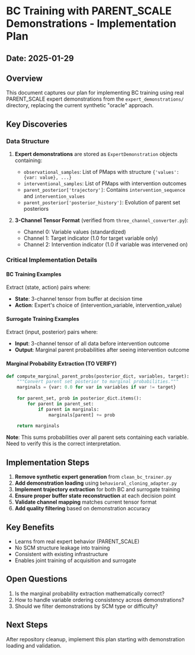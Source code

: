 # BC Training with PARENT_SCALE Demonstrations - Implementation Plan

## Date: 2025-01-29

## Overview
This document captures our plan for implementing BC training using real PARENT_SCALE expert demonstrations from the `expert_demonstrations/` directory, replacing the current synthetic "oracle" approach.

## Key Discoveries

### Data Structure
1. **Expert demonstrations** are stored as `ExpertDemonstration` objects containing:
   - `observational_samples`: List of PMaps with structure `{'values': {var: value}, ...}`
   - `interventional_samples`: List of PMaps with intervention outcomes
   - `parent_posterior['trajectory']`: Contains `intervention_sequence` and `intervention_values`
   - `parent_posterior['posterior_history']`: Evolution of parent set posteriors

2. **3-Channel Tensor Format** (verified from `three_channel_converter.py`):
   - Channel 0: Variable values (standardized)
   - Channel 1: Target indicator (1.0 for target variable only)
   - Channel 2: Intervention indicator (1.0 if variable was intervened on)

### Critical Implementation Details

#### BC Training Examples
Extract (state, action) pairs where:
- **State**: 3-channel tensor from buffer at decision time
- **Action**: Expert's choice of (intervention_variable, intervention_value)

#### Surrogate Training Examples
Extract (input, posterior) pairs where:
- **Input**: 3-channel tensor of all data before intervention outcome
- **Output**: Marginal parent probabilities after seeing intervention outcome

#### Marginal Probability Extraction (TO VERIFY)
```python
def compute_marginal_parent_probs(posterior_dict, variables, target):
    """Convert parent set posterior to marginal probabilities."""
    marginals = {var: 0.0 for var in variables if var != target}
    
    for parent_set, prob in posterior_dict.items():
        for parent in parent_set:
            if parent in marginals:
                marginals[parent] += prob
    
    return marginals
```
**Note**: This sums probabilities over all parent sets containing each variable. Need to verify this is the correct interpretation.

## Implementation Steps

1. **Remove synthetic expert generation** from `clean_bc_trainer.py`
2. **Add demonstration loading** using `behavioral_cloning_adapter.py`
3. **Implement trajectory extraction** for both BC and surrogate training
4. **Ensure proper buffer state reconstruction** at each decision point
5. **Validate channel mapping** matches current tensor format
6. **Add quality filtering** based on demonstration accuracy

## Key Benefits
- Learns from real expert behavior (PARENT_SCALE)
- No SCM structure leakage into training
- Consistent with existing infrastructure
- Enables joint training of acquisition and surrogate

## Open Questions
1. Is the marginal probability extraction mathematically correct?
2. How to handle variable ordering consistency across demonstrations?
3. Should we filter demonstrations by SCM type or difficulty?

## Next Steps
After repository cleanup, implement this plan starting with demonstration loading and validation.
